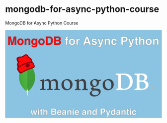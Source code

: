 # mongodb-for-async-python-course
MongoDB for Async Python Course



![](./readme_resources/mongodb-beanie-2x.jpg)
